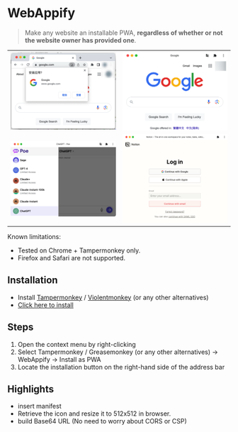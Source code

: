 # WebAppify

> Make any website an installable PWA, **regardless of whether or not the website owner has provided one**.

|          |          |
|----------|----------|
| ![image](./imgs/install.png) | ![image](./imgs/google.png) |
| ![image](./imgs/poe.png)     | ![image](./imgs/notion.png) |

Known limitations:

- Tested on Chrome + Tampermonkey only.
- Firefox and Safari are not supported.

## Installation

- Install
[Tampermonkey](https://chrome.google.com/webstore/detail/tampermonkey/dhdgffkkebhmkfjojejmpbldmpobfkfo) /
[Violentmonkey](https://chrome.google.com/webstore/detail/violentmonkey/jinjaccalgkegednnccohejagnlnfdag)
 (or any other alternatives)
- [Click here to install](https://github.com/NoCLin/WebAppify/raw/master/WebAppify.user.js)


## Steps

1. Open the context menu by right-clicking
2. Select Tampermonkey / Greasemonkey (or any other alternatives) -> WebAppify -> Install as PWA
3. Locate the installation button on the right-hand side of the address bar

## Highlights

- insert manifest
- Retrieve the icon and resize it to 512x512 in browser.
- build Base64 URL (No need to worry about CORS or CSP)
